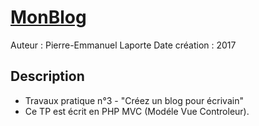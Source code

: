 # [MonBlog](https://github.com/Pierrot727/PHP-OpenClassrooms-CDPM-Dev-Projet-3.git)

Auteur : Pierre-Emmanuel Laporte
Date création : 2017

## Description

* Travaux pratique n°3 - "Créez un blog pour écrivain"
* Ce TP est écrit en PHP MVC (Modéle Vue Controleur).

